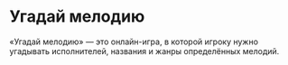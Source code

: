 # Угадай мелодию
«Угадай мелодию» — это онлайн-игра, в которой игроку нужно угадывать исполнителей, названия и жанры определённых мелодий.

